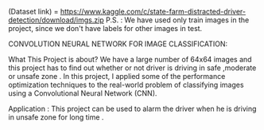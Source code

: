 
(Dataset link) = https://www.kaggle.com/c/state-farm-distracted-driver-detection/download/imgs.zip P.S. : We have used only train images in the project, since we don't have labels for other images in test.

CONVOLUTION NEURAL NETWORK FOR IMAGE CLASSIFICATION:

What This Project is about?
We have a large number of 64x64 images and this project has to find out whether or  not driver is driving in safe ,moderate or unsafe zone . In this project, I applied some of the performance optimization techniques to the real-world problem of classifying images using a Convolutional Neural Network (CNN).


Application :
This project can be used to alarm the driver when he is driving in unsafe zone for long time .

